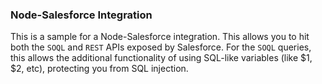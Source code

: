 ### Node-Salesforce Integration
This is a sample for a Node-Salesforce integration. This allows you to hit both the `SOQL` and `REST` APIs exposed by Salesforce. For the `SOQL` queries, this allows the additional functionality of using SQL-like variables (like $1, $2, etc), protecting you from SQL injection.


